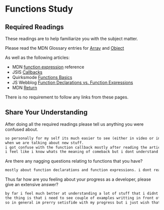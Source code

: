 # Functions Study

## Required Readings

These readings are to help familiarize you with the subject matter.

Please read the MDN Glossary entries for [Array](https://developer.mozilla.org/en-US/docs/Glossary/array) and [Object](https://developer.mozilla.org/en-US/docs/Glossary/Object)

As well as the following articles:

-   MDN [function expression](https://developer.mozilla.org/en-US/docs/Web/JavaScript/Reference/Operators/function) reference
-   JSIS [Callbacks](http://javascriptissexy.com/understand-javascript-callback-functions-and-use-them/)
-   Quirksmode [Functions Basics](http://www.quirksmode.org/js/function.html)
-   JS Webblog [Function Declarations vs. Function Expressions](https://javascriptweblog.wordpress.com/2010/07/06/function-declarations-vs-function-expressions/)
-   MDN [Return](https://developer.mozilla.org/en-US/docs/Web/JavaScript/Reference/Statements/return)

There is no requirement to follow any links from these pages.

## Share Your Understanding

After doing all the required readings please tell us anything you were confused about.

```md
so personally for my self its much easier to see (either in video or in calss)
when we are talking about new stuff.
i got confuse with the function callback mostly after reading the article.
i feel like i know whats the meaning of comeback but i dont understand how it works.


```

Are there any nagging questions relating to functions that you have?

```md
mostly about function declarations and function expressions. i dont really understand when to use what.
```

Thus far how are you feeling about your progress as a developer, please give
an extensive answer?

```md
by far i feel much better at understanding a lot of stuff that i didnt think that i will understand so fast.
the thing is that i need to see couple of examples writting in front of me or with me to get it memorized. for example on today's challange i didnt write any code and it took me long time to understand the instructions but once we had time in workshop, Wei tried to explain me stuff that i didnt understand and helped me to understand it just by making me do it in a different ways.
so in general im prerry setisfide with my progress but i just wish that when i see a blak page in diagnostics i wouldnt freez and actually submit somthing next time.

```
